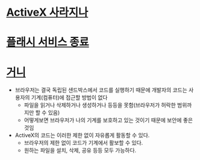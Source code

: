 # [ActiveX 사라지나](https://www.youtube.com/watch?v=meSBtJET9mU&list=PLPBTs1IJBEyiacgGU4SK2tu9S1u3-ih4g&index=17&t=0s)
# [플래시 서비스 종료](https://www.youtube.com/watch?v=Ga_7u8IU49E&list=PL7jH19IHhOLMu8dpjb2A6O7BYYlO2gJbN&index=3)

# [거니](https://www.youtube.com/watch?v=uFOjlXg8yU4&list=PLLcbGhhl4sQDOYzzB8eNB7m0IdVffIyLM&index=8&t=0s)
* 브라우저는 결국 독립된 샌드박스에서 코드를 실행하기 때문에 개발자의 코드는 사용자의 기계(컴퓨터)에 접근할 방법이 없다
    * 파일을 읽거나 삭제하거나 생성하거나 등등을 못함(브라우저가 허락한 범위까지만 할 수 있음)
    * 어떻게보면 브라우저가 나의 기계를 보호하고 있는 것이기 때문에 보안에 좋은 것임 
* ActiveX의 코드는 이러한 제한 없이 자유롭게 활동할 수 있다.
    * 브라우저의 제한 없이 코드가 기계에서 활보할 수 있다.
    * 원하는 파일을 설치, 삭제, 공유 등등 모두 가능하다.
